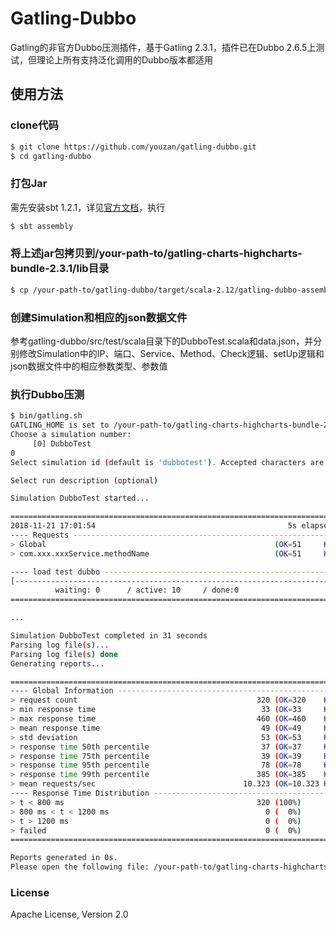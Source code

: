 # Gatling-Dubbo

Gatling的非官方Dubbo压测插件，基于Gatling 2.3.1，插件已在Dubbo 2.6.5上测试，但理论上所有支持泛化调用的Dubbo版本都适用

## 使用方法

### clone代码
```bash
$ git clone https://github.com/youzan/gatling-dubbo.git
$ cd gatling-dubbo
```

### 打包Jar
需先安装sbt 1.2.1，详见[官方文档](https://www.scala-sbt.org/1.x/docs/Setup.html)，执行
```bash
$ sbt assembly
```

### 将上述jar包拷贝到/your-path-to/gatling-charts-highcharts-bundle-2.3.1/lib目录
```bash
$ cp /your-path-to/gatling-dubbo/target/scala-2.12/gatling-dubbo-assembly-1.0.jar /your-path-to/gatling-charts-highcharts-bundle-2.3.1/lib
```


### 创建Simulation和相应的json数据文件
参考gatling-dubbo/src/test/scala目录下的DubboTest.scala和data.json，并分别修改Simulation中的IP、端口、Service、Method、Check逻辑、setUp逻辑和json数据文件中的相应参数类型、参数值


### 执行Dubbo压测
```bash
$ bin/gatling.sh
GATLING_HOME is set to /your-path-to/gatling-charts-highcharts-bundle-2.3.1
Choose a simulation number:
     [0] DubboTest
0
Select simulation id (default is 'dubbotest'). Accepted characters are a-z, A-Z, 0-9, - and _

Select run description (optional)

Simulation DubboTest started...

================================================================================
2018-11-21 17:01:54                                           5s elapsed
---- Requests ------------------------------------------------------------------
> Global                                                   (OK=51     KO=0     )
> com.xxx.xxxService.methodName                            (OK=51     KO=0     )

---- load test dubbo -----------------------------------------------------------
[--------------------------------------------------------------------------]  0%
          waiting: 0      / active: 10     / done:0
================================================================================

...

Simulation DubboTest completed in 31 seconds
Parsing log file(s)...
Parsing log file(s) done
Generating reports...

================================================================================
---- Global Information --------------------------------------------------------
> request count                                        320 (OK=320    KO=0     )
> min response time                                     33 (OK=33     KO=-     )
> max response time                                    460 (OK=460    KO=-     )
> mean response time                                    49 (OK=49     KO=-     )
> std deviation                                         53 (OK=53     KO=-     )
> response time 50th percentile                         37 (OK=37     KO=-     )
> response time 75th percentile                         39 (OK=39     KO=-     )
> response time 95th percentile                         78 (OK=78     KO=-     )
> response time 99th percentile                        385 (OK=385    KO=-     )
> mean requests/sec                                 10.323 (OK=10.323 KO=-     )
---- Response Time Distribution ------------------------------------------------
> t < 800 ms                                           320 (100%)
> 800 ms < t < 1200 ms                                   0 (  0%)
> t > 1200 ms                                            0 (  0%)
> failed                                                 0 (  0%)
================================================================================

Reports generated in 0s.
Please open the following file: /your-path-to/gatling-charts-highcharts-bundle-2.3.1/results/dubbotest-1542790909872/index.html
```

### License
Apache License, Version 2.0
